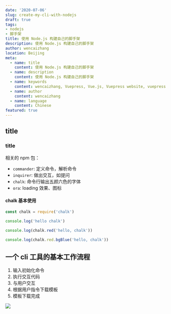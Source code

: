 ```yaml
---
date: '2020-07-06'
slug: create-my-cli-with-nodejs
draft: true
tags:
- nodejs
- 脚手架
title: 使用 Node.js 构建自己的脚手架
description: 使用 Node.js 构建自己的脚手架
author: wencaizhang
location: Beijing
meta:
  - name: title
    content: 使用 Node.js 构建自己的脚手架
  - name: description
    content: 使用 Node.js 构建自己的脚手架
  - name: keywords
    content: wencaizhang, Vuepress, Vue.js, Vuepress website, vuepress blog, vuepress theme, vuepress blog theme, vue blog, create vuepress blog, blog theme, create a blog
  - name: author
    content: wencaizhang
  - name: language
    content: Chinese
featured: true
---
```



## title

### title

相关的 npm 包：

- `commander`: 定义命令，解析命令
- `inquirer`: 做出交互，如提问
- `chalk`: 命令行输出五颜六色的字体
- `ora`: loading 效果、图标

#### chalk 基本使用

```js
const chalk = require('chalk')

console.log('hello chalk')

console.log(chalk.red('hello, chalk'))

console.log(chalk.red.bgBlue('hello, chalk'))
```

## 一个 cli 工具的基本工作流程

1. 输入初始化命令
2. 执行交互代码
3. 与用户交互
4. 根据用户指令下载模板
5. 模板下载完成

![](/images/cli-select-features.png)